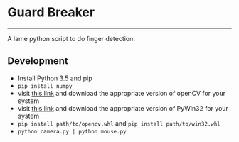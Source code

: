 # Guard Breaker
---------------

A lame python script to do finger detection.

## Development

* Install Python 3.5 and pip
* `pip install numpy`
* visit [this link](http://www.lfd.uci.edu/~gohlke/pythonlibs/#opencv) and download the appropriate version of openCV for your system
* visit [this link](http://www.lfd.uci.edu/~gohlke/pythonlibs/#pywin32) and download the appropriate version of PyWin32 for your system
* `pip install path/to/opencv.whl` and `pip install path/to/win32.whl`
* `python camera.py | python mouse.py`
